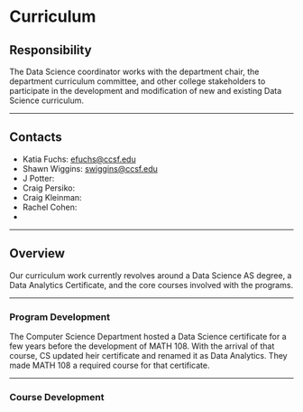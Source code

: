 # Curriculum

## Responsibility
The Data Science coordinator works with the department chair, the department curriculum committee, and other college stakeholders to participate in the development and modification of new and existing Data Science curriculum.

---

## Contacts
- Katia Fuchs: efuchs@ccsf.edu
- Shawn Wiggins: swiggins@ccsf.edu
- J Potter:
- Craig Persiko:
- Craig Kleinman:
- Rachel Cohen: 
- 
---

## Overview
Our curriculum work currently revolves around a Data Science AS degree, a Data Analytics Certificate, and the core courses involved with the programs.

---

### Program Development
The Computer Science Department hosted a Data Science certificate for a few years before the development of MATH 108. With the arrival of that course, CS updated heir certificate and renamed it as Data Analytics. They made MATH 108 a required course for that certificate. 

---

### Course Development